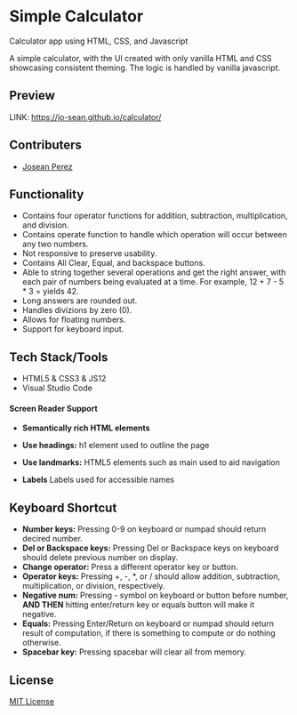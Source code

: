 # Simple Calculator
Calculator app using HTML, CSS, and Javascript

 A simple calculator, with the UI created with only vanilla HTML and CSS showcasing consistent theming. The logic is handled by vanilla javascript.

## Preview

LINK: https://jo-sean.github.io/calculator/

## Contributers

* [Josean Perez](https://github.com/jo-sean)


## Functionality

* Contains four operator functions for addition, subtraction, multiplication, and division.
* Contains operate function to handle which operation will occur between any two numbers.
* Not responsive to preserve usability.
* Contains All Clear, Equal, and backspace buttons.
* Able to string together several operations and get the right answer,
with each pair of numbers being evaluated at a time. For example, 12 + 7 - 5 * 3 =
 yields 42.
* Long answers are rounded out.
* Handles divizions by zero (0).
* Allows for floating numbers.
* Support for keyboard input.

## Tech Stack/Tools

* HTML5 & CSS3 & JS12
* Visual Studio Code

#### Screen Reader Support

* **Semantically rich HTML elements**

* **Use headings:** h1 element used to outline the page

* **Use landmarks:** HTML5 elements such as main used to aid navigation

* **Labels** Labels used for accessible names 

## Keyboard Shortcut

* **Number keys:** Pressing 0-9 on keyboard or numpad should return decired number.
* **Del or Backspace keys:** Pressing Del or Backspace keys on keyboard should delete previous number on display.
* **Change operator:** Press a different operator key or button.
* **Operator keys:** Pressing +, -, *, or / should allow addition, subtraction, multiplication, or division, respectively. 
* **Negative num:** Pressing - symbol on keyboard or button before number, **AND THEN** hitting enter/return key or equals button will make it negative. 
* **Equals:** Pressing Enter/Return on keyboard or numpad should return result of computation, if there is something to compute or do nothing otherwise.
* **Spacebar key:** Pressing spacebar will clear all from memory.

## License
[MIT License](https://choosealicense.com/licenses/mit/)
